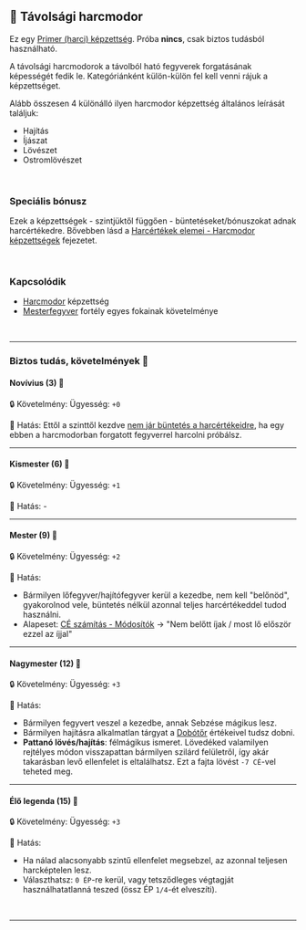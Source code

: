 ## 🔵 Távolsági harcmodor

Ez egy [Primer (harci) képzettség](../017_primer_szekunder_ismeretek.md). Próba **nincs**, csak biztos tudásból használható.

A távolsági harcmodorok a távolból ható fegyverek forgatásának képességét fedik le. Kategóriánként külön-külön fel kell venni rájuk a képzettséget.

Alább összesen 4 különálló ilyen harcmodor képzettség általános leírását találjuk:
- Hajítás
- Íjászat
- Lövészet
- Ostromlövészet

<br />

### Speciális bónusz

Ezek a képzettségek - szintjüktől függően - büntetéseket/bónuszokat adnak harcértékedre. Bővebben lásd a [Harcértékek elemei - Harcmodor képzettségek](../062_02_harcmodor_kepzettsegek_es_bonuszaik.md) fejezetet.

<br />

### Kapcsolódik

- [Harcmodor](harcmodor.md) képzettség
- [Mesterfegyver](../fortelyok.harci/mesterfegyver.md) fortély egyes fokainak követelménye

<br />

---
### Biztos tudás, követelmények 📖

#### Novívius (3) 📖

🔒 Követelmény: Ügyesség: `+0`

🌟 Hatás: Ettől a szinttől kezdve [nem jár büntetés a harcértékeidre](../062_02_harcmodor_kepzettsegek_es_bonuszaik.md), ha egy ebben a harcmodorban forgatott fegyverrel harcolni próbálsz.

---
#### Kismester (6) 📖

🔒 Követelmény: Ügyesség: `+1`

🌟 Hatás: -

---
#### Mester (9) 📖

🔒 Követelmény: Ügyesség: `+2`

🌟 Hatás:
- Bármilyen lőfegyver/hajítófegyver kerül a kezedbe, nem kell "belőnöd", gyakorolnod vele, büntetés nélkül azonnal teljes harcértékeddel tudod használni.
- Alapeset: [CÉ számítás - Módosítók](../071_tavharc_ce.md#m%C3%B3dos%C3%ADt%C3%B3k) → "Nem belőtt íjak  / most lő először ezzel az íjjal"

---
#### Nagymester (12) 📖

🔒 Követelmény: Ügyesség: `+3`

🌟 Hatás:
- Bármilyen fegyvert veszel a kezedbe, annak Sebzése mágikus lesz.
- Bármilyen hajításra alkalmatlan tárgyat a [Dobótőr](../068_07_hajitofegyverek.md) értékeivel tudsz dobni.
- **Pattanó lövés/hajítás**: félmágikus ismeret. Lövedéked valamilyen rejtélyes módon visszapattan bármilyen szilárd felületről, így akár takarásban levő ellenfelet is eltalálhatsz. Ezt a fajta lövést `-7 CÉ`-vel teheted meg.

---
#### Élő legenda (15) 📖

🔒 Követelmény: Ügyesség: `+3`

🌟 Hatás:
- Ha nálad alacsonyabb szintű ellenfelet megsebzel, az azonnal teljesen harcképtelen lesz.
- Választhatsz: `0 ÉP`-re kerül, vagy tetsződleges végtagját használhatatlanná teszed (össz ÉP `1/4`-ét elveszíti).

<br />

---
